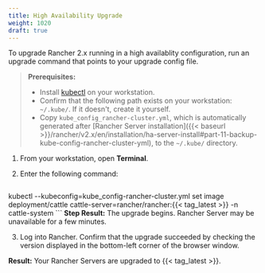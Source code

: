 ```yaml
---
title: High Availability Upgrade
weight: 1020
draft: true
---
```

To upgrade Rancher 2.x running in a high availablity configuration, run an upgrade command that points to your upgrade config file.

>**Prerequisites:**
>
>- Install [kubectl](https://kubernetes.io/docs/tasks/tools/install-kubectl/) on your workstation.
>- Confirm that the following path exists on your workstation: `~/.kube/`. If it doesn't, create it yourself.
>- Copy `kube_config_rancher-cluster.yml`, which is automatically generated after [Rancher Server installation]({{< baseurl >}}/rancher/v2.x/en/installation/ha-server-install#part-11-backup-kube-config-rancher-cluster-yml), to the `~/.kube/` directory.

1. From your workstation, open **Terminal**.

2. Enter the following command:

	```
kubectl --kubeconfig=kube_config-rancher-cluster.yml set image deployment/cattle cattle-server=rancher/rancher:{{< tag_latest >}} -n cattle-system
	```
**Step Result:** The upgrade begins. Rancher Server may be unavailable for a few minutes.

3. Log into Rancher. Confirm that the upgrade succeeded by checking the version displayed in the bottom-left corner of the browser window.

**Result:** Your Rancher Servers are upgraded to {{< tag_latest >}}.

